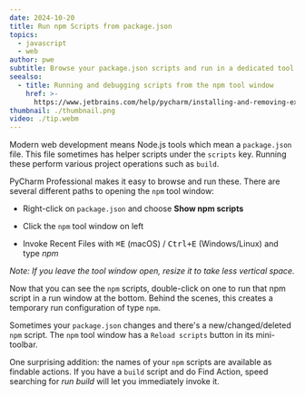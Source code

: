 ```yaml
---
date: 2024-10-20
title: Run npm Scripts from package.json
topics:
  - javascript
  - web
author: pwe
subtitle: Browse your package.json scripts and run in a dedicated tool window.
seealso:
  - title: Running and debugging scripts from the npm tool window
    href: >-
      https://www.jetbrains.com/help/pycharm/installing-and-removing-external-software-using-node-package-manager.html#ws_npm_run_debug_scripts_from_npm_tool_window
thumbnail: ./thumbnail.png
video: ./tip.webm
---
```


Modern web development means Node.js tools which mean a `package.json` file. This file sometimes has helper scripts under the `scripts` key. Running these perform various project operations such as `build`.

PyCharm Professional makes it easy to browse and run these. There are several different paths to opening the `npm` tool window:

- Right-click on `package.json` and choose **Show npm scripts**

- Click the `npm` tool window on left

- Invoke Recent Files with <kbd>⌘E</kbd> (macOS) / <kbd>Ctrl+E</kbd> (Windows/Linux) and type _npm_

_Note: If you leave the tool window open, resize it to take less vertical space._

Now that you can see the `npm` scripts, double-click on one to run that npm script in a run window at the bottom. Behind the scenes, this creates a temporary run configuration of type `npm`.

Sometimes your `package.json` changes and there's a new/changed/deleted `npm` script. The `npm` tool window has a `Reload scripts` button in its mini-toolbar.

One surprising addition: the names of your `npm` scripts are available as findable actions. If you have a `build` script and do Find Action, speed searching for _run build_ will let you immediately invoke it.
